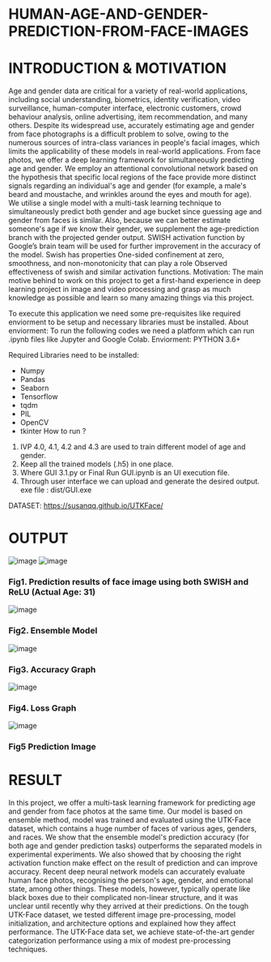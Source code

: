 # HUMAN-AGE-AND-GENDER-PREDICTION-FROM-FACE-IMAGES

# INTRODUCTION & MOTIVATION
Age and gender data are critical for a variety of real-world applications, including social understanding, biometrics, identity verification, video surveillance, human-computer interface, electronic customers, crowd behaviour analysis, online advertising, item recommendation, and many others.
Despite its widespread use, accurately estimating age and gender from face photographs is a difficult problem to solve, owing to the numerous sources of intra-class variances in people's facial images, which limits the applicability of these models in real-world applications.
From face photos, we offer a deep learning framework for simultaneously predicting age and gender. We employ an attentional convolutional network based on the hypothesis that specific local regions of the face provide more distinct signals regarding an individual's age and gender (for example, a male's beard and moustache, and wrinkles around the eyes and mouth for age).
We utilise a single model with a multi-task learning technique to simultaneously predict both gender and age bucket since guessing age and gender from faces is similar. Also, because we can better estimate someone's age if we know their gender, we supplement the age-prediction branch with the projected gender output.
SWISH activation function by Google’s brain team will be used for further improvement in the accuracy of the model. Swish has properties One-sided confinement at zero, smoothness, and non-monotonicity that can play a role Observed effectiveness of swish and similar activation functions.
Motivation: The main motive behind to work on this project to get a first-hand experience in deep learning project in image and video processing and grasp as much knowledge as possible and learn so many amazing things via this project.

To execute this application we need some pre-requisites like required enviorment to be setup and necessary libraries must be installed.
About enviorment:
To run the following codes we need a platform which can run .ipynb files like Jupyter and Google Colab.
Enviorment: PYTHON 3.6+

Required Libraries need to be installed:
- Numpy
- Pandas
- Seaborn
- Tensorflow
- tqdm
- PIL
- OpenCV
- tkinter
How to run ?
1. IVP 4.0, 4.1, 4.2 and 4.3 are used to train different model of age and gender.
2. Keep all the trained models (.h5) in one place.
3. Where GUI 3.1.py or Final Run GUI.ipynb is an UI execution file.
4. Through user interface we can upload and generate the desired output.
exe file : dist/GUI.exe

DATASET: https://susanqq.github.io/UTKFace/

# OUTPUT
![image](https://user-images.githubusercontent.com/25850136/188214379-af0750da-5bf2-4fc7-986f-a5bae04d4013.png)
![image](https://user-images.githubusercontent.com/25850136/188214451-9b60171e-ce73-4026-bb43-b43e0fa26c72.png)
### Fig1. Prediction results of face image using both SWISH and ReLU (Actual Age: 31)

![image](https://user-images.githubusercontent.com/25850136/188215347-f3d3fc3c-fa92-4a62-a2f7-0e452a0027ab.png)
### Fig2. Ensemble Model

![image](https://user-images.githubusercontent.com/25850136/188215518-6d607cb5-30f7-4f63-830b-d30bf14be9b6.png)
### Fig3. Accuracy Graph
![image](https://user-images.githubusercontent.com/25850136/188215700-d2072936-19ca-44c2-98a3-beb8dded88b3.png)
### Fig4. Loss Graph

![image](https://user-images.githubusercontent.com/25850136/188215845-6bcf2e42-ad2f-4507-85b4-04e269b38e8c.png)
### Fig5 Prediction Image

# RESULT

In this project, we offer a multi-task learning framework for predicting age and gender from face photos at the same time. Our model is based on ensemble method, model was trained and evaluated using the UTK-Face dataset, which contains a huge number of faces of various ages, genders, and races. We show that the ensemble model's prediction accuracy (for both age and gender prediction tasks) outperforms the separated models in experimental experiments.
We also showed that by choosing the right activation function make effect on the result of prediction and can improve accuracy.
Recent deep neural network models can accurately evaluate human face photos, recognising the person's age, gender, and emotional state, among other things. These models, however, typically operate like black boxes due to their complicated non-linear structure, and it was unclear until recently why they arrived at their predictions.
On the tough UTK-Face dataset, we tested different image pre-processing, model initialization, and architecture options and explained how they affect performance. The UTK-Face data set, we achieve state-of-the-art gender categorization performance using a mix of modest pre-processing techniques.
